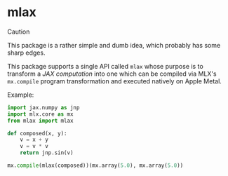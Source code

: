 # mlax

> [!CAUTION]
> This package is a rather simple and dumb idea, which probably has some sharp edges.

This package supports a single API called `mlax` whose purpose is to transform a _JAX computation_ into one which can be compiled via MLX's `mx.compile` program transformation and executed natively on Apple Metal.

Example:
```python
import jax.numpy as jnp
import mlx.core as mx
from mlax import mlax

def composed(x, y):
    v = x + y
    v = v * v
    return jnp.sin(v)

mx.compile(mlax(composed))(mx.array(5.0), mx.array(5.0))
```
